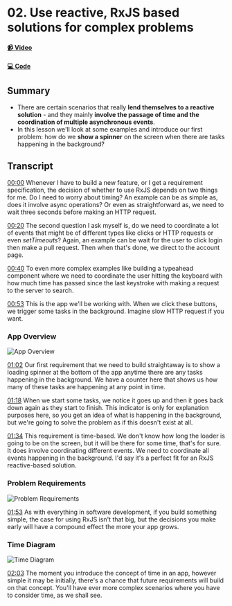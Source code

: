 # 02. Use reactive, RxJS based solutions for complex problems

#### [📹 Video](https://github.com/rarmatei/egghead-thinking-reactively/blob/lesson-02/src/lesson-code/TaskProgressService.js)

#### [💻 Code](https://github.com/rarmatei/egghead-thinking-reactively/blob/lesson-01/src/lesson-code/TaskProgressService.js)

## Summary

- There are certain scenarios that really **lend themselves to a reactive solution** - and they mainly **involve the passage of time and the coordination of multiple asynchronous events**.
- In this lesson we'll look at some examples and introduce our first problem: how do we **show a spinner** on the screen when there are tasks happening in the background?

## Transcript

[00:00](https://egghead.io/lessons/rxjs-use-reactive-rxjs-based-solutions-for-complex-problems#t=0) Whenever I have to build a new feature, or I get a requirement specification, the decision of whether to use RxJS depends on two things for me. Do I need to worry about timing? An example can be as simple as, does it involve async operations? Or even as straightforward as, we need to wait three seconds before making an HTTP request.

[00:20](https://egghead.io/lessons/rxjs-use-reactive-rxjs-based-solutions-for-complex-problems#t=20) The second question I ask myself is, do we need to coordinate a lot of events that might be of different types like clicks or HTTP requests or even _setTimeouts_? Again, an example can be wait for the user to click login then make a pull request. Then when that's done, we direct to the account page.

[00:40](https://egghead.io/lessons/rxjs-use-reactive-rxjs-based-solutions-for-complex-problems#t=40) To even more complex examples like building a typeahead component where we need to coordinate the user hitting the keyboard with how much time has passed since the last keystroke with making a request to the server to search.

[00:53](https://egghead.io/lessons/rxjs-use-reactive-rxjs-based-solutions-for-complex-problems#t=53) This is the app we'll be working with. When we click these buttons, we trigger some tasks in the background. Imagine slow HTTP request if you want.

### App Overview

![App Overview](https://res.cloudinary.com/dg3gyk0gu/image/upload/v1585168479/transcript-images/egghead-use-reactive-rxjs-based-solutions-for-complex-problems-app-overview.jpg)

[01:02](https://egghead.io/lessons/rxjs-use-reactive-rxjs-based-solutions-for-complex-problems#t=62) Our first requirement that we need to build straightaway is to show a loading spinner at the bottom of the app anytime there are any tasks happening in the background. We have a counter here that shows us how many of these tasks are happening at any point in time.

[01:18](https://egghead.io/lessons/rxjs-use-reactive-rxjs-based-solutions-for-complex-problems#t=78) When we start some tasks, we notice it goes up and then it goes back down again as they start to finish. This indicator is only for explanation purposes here, so you get an idea of what is happening in the background, but we're going to solve the problem as if this doesn't exist at all.

[01:34](https://egghead.io/lessons/rxjs-use-reactive-rxjs-based-solutions-for-complex-problems#t=94) This requirement is time-based. We don't know how long the loader is going to be on the screen, but it will be there for some time, that's for sure. It does involve coordinating different events. We need to coordinate all events happening in the background. I'd say it's a perfect fit for an RxJS reactive-based solution.

### Problem Requirements

![Problem Requirements](https://res.cloudinary.com/dg3gyk0gu/image/upload/v1585168491/transcript-images/egghead-use-reactive-rxjs-based-solutions-for-complex-problems-problem-requirements.jpg)

[01:53](https://egghead.io/lessons/rxjs-use-reactive-rxjs-based-solutions-for-complex-problems#t=113) As with everything in software development, if you build something simple, the case for using RxJS isn't that big, but the decisions you make early will have a compound effect the more your app grows.

### Time Diagram

![Time Diagram](https://res.cloudinary.com/dg3gyk0gu/image/upload/v1585168481/transcript-images/egghead-use-reactive-rxjs-based-solutions-for-complex-problems-time-diagram.jpg)

[02:03](https://egghead.io/lessons/rxjs-use-reactive-rxjs-based-solutions-for-complex-problems#t=123) The moment you introduce the concept of time in an app, however simple it may be initially, there's a chance that future requirements will build on that concept. You'll have ever more complex scenarios where you have to consider time, as we shall see.
